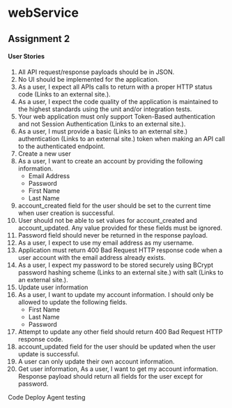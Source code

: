 # webService

## Assignment 2
#### User Stories
1. All API request/response payloads should be in JSON.
2. No UI should be implemented for the application.
3. As a user, I expect all APIs calls to return with a proper HTTP status code (Links to an external site.).
4. As a user, I expect the code quality of the application is maintained to the highest standards using the unit and/or integration tests.
5. Your web application must only support Token-Based authentication and not Session Authentication (Links to an external site.).
6. As a user, I must provide a basic (Links to an external site.) authentication (Links to an external site.) token when making an API call to the authenticated endpoint.
7. Create a new user
8. As a user, I want to create an account by providing the following information.
    - Email Address
    - Password
    - First Name
    - Last Name
10. account_created field for the user should be set to the current time when user creation is successful.
9. User should not be able to set values for account_created and account_updated. Any value provided for these fields must be ignored.
11. Password field should never be returned in the response payload.
12. As a user, I expect to use my email address as my username.
13. Application must return 400 Bad Request HTTP response code when a user account with the email address already exists.
14. As a user, I expect my password to be stored securely using BCrypt password hashing scheme (Links to an external site.) with salt (Links to an external site.).
15. Update user information
16. As a user, I want to update my account information. I should only be allowed to update the following fields.
    - First Name
    - Last Name
    - Password
17. Attempt to update any other field should return 400 Bad Request HTTP response code.
18. account_updated field for the user should be updated when the user update is successful.
19. A user can only update their own account information.
20. Get user information, As a user, I want to get my account information. Response payload should return all fields for the user except for password.


Code Deploy Agent testing

